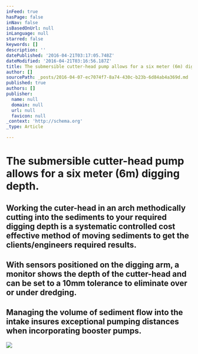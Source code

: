 ```yaml
---
inFeed: true
hasPage: false
inNav: false
isBasedOnUrl: null
inLanguage: null
starred: false
keywords: []
description: ''
datePublished: '2016-04-21T03:17:05.748Z'
dateModified: '2016-04-21T03:16:56.187Z'
title: The submersible cutter-head pump allows for a six meter (6m) digging depth.
author: []
sourcePath: _posts/2016-04-07-ec7074f7-8a74-430c-b23b-6d84ab4a369d.md
published: true
authors: []
publisher:
  name: null
  domain: null
  url: null
  favicon: null
_context: 'http://schema.org'
_type: Article

---
```

# The submersible cutter-head pump allows for a six meter (6m) digging depth.

## Working the cuter-head in an arch methodically cutting into the sediments to your required digging depth is a systematic controlled cost effective method of moving sediments to get the clients/engineers required results. 

## With sensors positioned on the digging arm, a monitor shows the depth of the cutter-head and can be set to a 10mm tolerance to eliminate over or under dredging. 

## Managing the volume of sediment flow into the intake insures exceptional pumping distances when incorporating booster pumps.
![](https://the-grid-user-content.s3-us-west-2.amazonaws.com/3bbce5dd-9233-4f17-b0e8-21dfc18246ad.jpg)